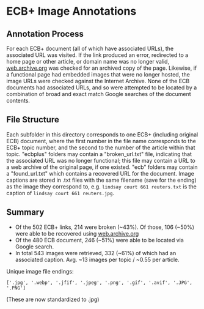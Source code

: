 # ECB+ Image Annotations

## Annotation Process
For each ECB+ document (all of which have associated URLs), the associated URL was visited. If the link produced an error, redirected to a home page or other article, or domain name was no longer valid, [web.archive.org](web.archive.org) was checked for an archived copy of the page. Likewise, if a functional page had embedded images that were no longer hosted, the image URLs were checked against the Internet Archive.
None of the ECB documents had associated URLs, and so were attempted to be located by a combination of broad and exact match Google searches of the document contents.

## File Structure
Each subfolder in this directory corresponds to one ECB+ (including original ECB) document, where the first number in the file name corresponds to the ECB+ topic number, and the second to the number of the article within that topic. "ecbplus" folders may contain a "broken_url.txt" file, indicating that the associated URL was no longer functional; this file may contain a URL to a web archive of the original page, if one existed. "ecb" folders may contain a "found_url.txt" which contains a recovered URL for the document. Image captions are stored in .txt files with the same filename (save for the ending) as the image they correspond to, e.g. `lindsay court 661 reuters.txt` is the caption of `lindsay court 661 reuters.jpg`.

## Summary
* Of the 502 ECB+ links, 214 were broken (~43%). Of those, 106 (~50%) were able to be recovered using [web.archive.org](web.archive.org)
* Of the 480 ECB document, 246 (~51%) were able to be located via Google search.
* In total 543 images were retrieved, 332 (~61%) of which had an associated caption. Avg. ~13 images per topic / ~0.55 per article.

Unique image file endings:
```
['.jpg', '.webp', '.jfif', '.jpeg', '.png', '.gif', '.avif', '.JPG', '.PNG']
```
(These are now standardized to .jpg)
